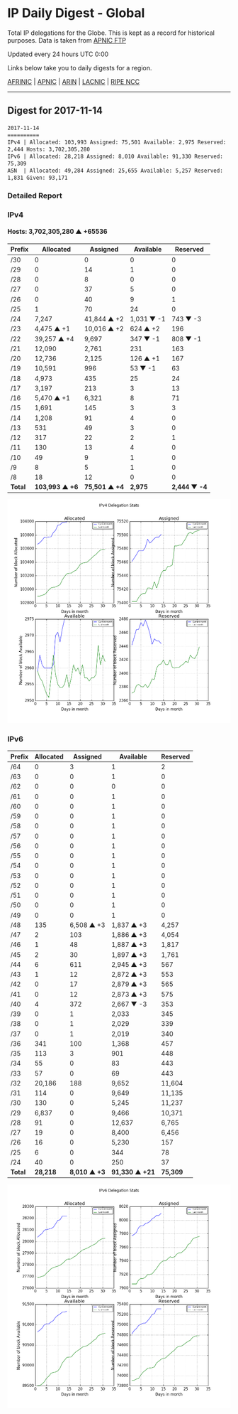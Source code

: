 # IP Daily Digest - Global

Total IP delegations for the Globe. This is kept as a record for historical purposes. Data is taken from [APNIC FTP](https://ftp.apnic.net/)

Updated every 24 hours UTC 0:00

Links below take you to daily digests for a region.

[AFRINIC](./archives/AFRINIC/) | [APNIC](./archives/APNIC/) | [ARIN](./archives/ARIN/) | [LACNIC](./archives/LACNIC/) | [RIPE NCC](./archives/RIPE_NCC/)

---

## Digest for 2017-11-14
```
2017-11-14
==========
IPv4 | Allocated: 103,993 Assigned: 75,501 Available: 2,975 Reserved: 2,444 Hosts: 3,702,305,280
IPv6 | Allocated: 28,218 Assigned: 8,010 Available: 91,330 Reserved: 75,309
ASN  | Allocated: 49,284 Assigned: 25,655 Available: 5,257 Reserved: 1,831 Given: 93,171
```

### Detailed Report

### IPv4

#### Hosts: **3,702,305,280 ▲ +65536**

| Prefix | Allocated | Assigned | Available | Reserved |
| ----- | ----- | ----- | ----- | ----- |
| /30 | 0 | 0 | 0 | 0 |
| /29 | 0 | 14 | 1 | 0 |
| /28 | 0 | 8 | 0 | 0 |
| /27 | 0 | 37 | 5 | 0 |
| /26 | 0 | 40 | 9 | 1 |
| /25 | 1 | 70 | 24 | 0 |
| /24 | 7,247 | 41,844 ▲ +2 | 1,031 ▼ -1 | 743 ▼ -3 |
| /23 | 4,475 ▲ +1 | 10,016 ▲ +2 | 624 ▲ +2 | 196 |
| /22 | 39,257 ▲ +4 | 9,697 | 347 ▼ -1 | 808 ▼ -1 |
| /21 | 12,090 | 2,761 | 231 | 163 |
| /20 | 12,736 | 2,125 | 126 ▲ +1 | 167 |
| /19 | 10,591 | 996 | 53 ▼ -1 | 63 |
| /18 | 4,973 | 435 | 25 | 24 |
| /17 | 3,197 | 213 | 3 | 13 |
| /16 | 5,470 ▲ +1 | 6,321 | 8 | 71 |
| /15 | 1,691 | 145 | 3 | 3 |
| /14 | 1,208 | 91 | 4 | 0 |
| /13 | 531 | 49 | 3 | 0 |
| /12 | 317 | 22 | 2 | 1 |
| /11 | 130 | 13 | 4 | 0 |
| /10 | 49 | 9 | 1 | 0 |
| /9 | 8 | 5 | 1 | 0 |
| /8 | 18 | 12 | 0 | 0 |
| **Total** | **103,993 ▲ +6** | **75,501 ▲ +4** | **2,975** | **2,444 ▼ -4** |

![ipv4-stats](ipv4-figure.png)

### IPv6

| Prefix | Allocated | Assigned | Available | Reserved |
| ----- | ----- | ----- | ----- | ----- |
| /64 | 0 | 3 | 1 | 2 |
| /63 | 0 | 0 | 1 | 0 |
| /62 | 0 | 0 | 0 | 0 |
| /61 | 0 | 0 | 1 | 0 |
| /60 | 0 | 0 | 1 | 0 |
| /59 | 0 | 0 | 1 | 0 |
| /58 | 0 | 0 | 1 | 0 |
| /57 | 0 | 0 | 1 | 0 |
| /56 | 0 | 0 | 1 | 0 |
| /55 | 0 | 0 | 1 | 0 |
| /54 | 0 | 0 | 1 | 0 |
| /53 | 0 | 0 | 1 | 0 |
| /52 | 0 | 0 | 1 | 0 |
| /51 | 0 | 0 | 1 | 0 |
| /50 | 0 | 0 | 1 | 0 |
| /49 | 0 | 0 | 1 | 0 |
| /48 | 135 | 6,508 ▲ +3 | 1,837 ▲ +3 | 4,257 |
| /47 | 2 | 103 | 1,886 ▲ +3 | 4,054 |
| /46 | 1 | 48 | 1,887 ▲ +3 | 1,817 |
| /45 | 2 | 30 | 1,897 ▲ +3 | 1,761 |
| /44 | 6 | 611 | 2,945 ▲ +3 | 567 |
| /43 | 1 | 12 | 2,872 ▲ +3 | 553 |
| /42 | 0 | 17 | 2,879 ▲ +3 | 565 |
| /41 | 0 | 12 | 2,873 ▲ +3 | 575 |
| /40 | 4 | 372 | 2,667 ▼ -3 | 353 |
| /39 | 0 | 1 | 2,033 | 345 |
| /38 | 0 | 1 | 2,029 | 339 |
| /37 | 0 | 1 | 2,019 | 340 |
| /36 | 341 | 100 | 1,368 | 457 |
| /35 | 113 | 3 | 901 | 448 |
| /34 | 55 | 0 | 83 | 443 |
| /33 | 57 | 0 | 69 | 443 |
| /32 | 20,186 | 188 | 9,652 | 11,604 |
| /31 | 114 | 0 | 9,649 | 11,135 |
| /30 | 130 | 0 | 5,245 | 11,237 |
| /29 | 6,837 | 0 | 9,466 | 10,371 |
| /28 | 91 | 0 | 12,637 | 6,765 |
| /27 | 19 | 0 | 8,400 | 6,456 |
| /26 | 16 | 0 | 5,230 | 157 |
| /25 | 6 | 0 | 344 | 78 |
| /24 | 40 | 0 | 250 | 37 |
| **Total** | **28,218** | **8,010 ▲ +3** | **91,330 ▲ +21** | **75,309** |

![ipv6-stats](ipv6-figure.png)